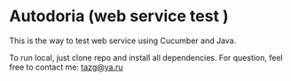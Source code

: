 # Autodoria (web service test )


This is the way to test web service using Cucumber and Java.

To run local, just clone repo and install all dependencies.
For question, feel free to contact me: tazg@ya.ru